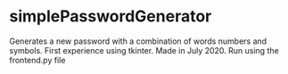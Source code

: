 # simplePasswordGenerator
Generates a new password with a combination of words numbers and symbols. First experience using tkinter. Made in July 2020.
Run using the frontend.py file
